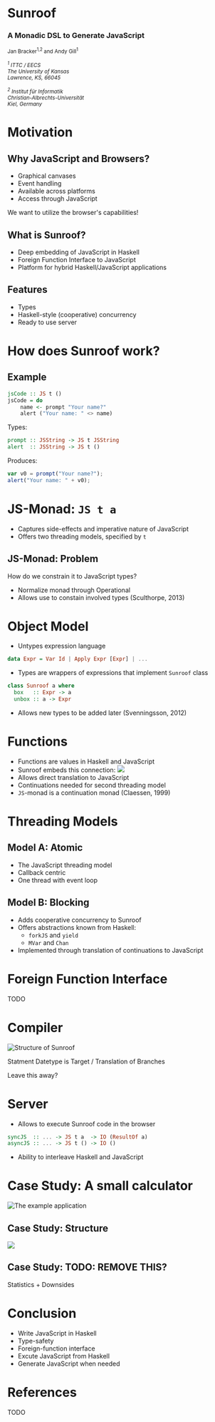 # Sunroof 
<h3>A Monadic DSL to Generate JavaScript</h3>
<p>
  <small>Jan Bracker<sup>1,2</sup> and Andy Gill<sup>1</sup></small>
</p>
<p><small>
  <address>
    <sup>1</sup>
    ITTC / EECS<br />
    The University of Kansas<br />
    Lawrence, KS, 66045
  </address>
</small></p>
<p><small>
  <address>
    <sup>2</sup>
    Institut für Informatik<br />
    Christian-Albrechts-Universität<br />
    Kiel, Germany
  </address>
</small></p>

# Motivation

## Why JavaScript and Browsers?

<ul>
 <li class="fragment">Graphical canvases</li>
 <li class="fragment">Event handling</li>
 <li class="fragment">Available across platforms</li>
 <li class="fragment">Access through JavaScript</li>
</ul>

<p class="fragment">
We want to utilize the browser's capabilities!
</p>

## What is Sunroof?

<ul>
<li class="fragment">Deep embedding of JavaScript in Haskell</li>
<li class="fragment">Foreign Function Interface to JavaScript</li>
<li class="fragment">Platform for hybrid Haskell/JavaScript applications</li>
</ul>

## Features

<ul>
<li class="fragment">Types</li>
<li class="fragment">Haskell-style (cooperative) concurrency</li>
<li class="fragment">Ready to use server</li>
</ul>

# How does Sunroof work?

## Example

```haskell
jsCode :: JS t ()
jsCode = do
    name <- prompt "Your name?"
    alert ("Your name: " <> name)
```

<div class="fragment">
Types:

```haskell
prompt :: JSString -> JS t JSString
alert  :: JSString -> JS t ()
```
</div>

<div class="fragment">
Produces:

```javascript
var v0 = prompt("Your name?");
alert("Your name: " + v0);
```
</div>

# JS-Monad: `JS t a`

 * Captures side-effects and imperative nature of JavaScript
 * Offers two threading models, specified by `t`

## JS-Monad: Problem

How do we constrain it to JavaScript types?

 * Normalize monad through Operational
 * Allows use to constain involved types (Sculthorpe, 2013)


# Object Model

 * Untypes expression language
   
```haskell
data Expr = Var Id | Apply Expr [Expr] | ...
```
 
 * Types are wrappers of expressions
   that implement `Sunroof` class
   
```haskell
class Sunroof a where
  box   :: Expr -> a
  unbox :: a -> Expr
```
 
 * Allows new types to be added later (Svenningsson, 2012)

# Functions

 * Functions are values in Haskell and JavaScript
 * Sunroof embeds this connection:
   ![](sunroof-func-cont.png)
 * Allows direct translation to JavaScript
 * Continuations needed for second threading model
 * `JS`-monad is a continuation monad (Claessen, 1999)

# Threading Models

## Model A: Atomic
 * The JavaScript threading model
 * Callback centric
 * One thread with event loop

## Model B: Blocking
 * Adds cooperative concurrency to Sunroof
 * Offers abstractions known from Haskell: 
    * `forkJS` and `yield`
    * `MVar` and `Chan`
 * Implemented through translation of continuations to JavaScript

# Foreign Function Interface

TODO

# Compiler

![Structure of Sunroof](sunroof-structure.png)

Statment Datetype is Target / Translation of Branches

Leave this away?


# Server

 * Allows to execute Sunroof code in the browser

```haskell
syncJS  :: ... -> JS t a  -> IO (ResultOf a)
asyncJS :: ... -> JS t () -> IO ()
```
 
 * Ability to interleave Haskell and JavaScript


# Case Study: A small calculator

![The example application](example-application.png)

## Case Study: Structure

![](example-structure.png)

## Case Study: TODO: REMOVE THIS?

Statistics + Downsides

# Conclusion

 * Write JavaScript in Haskell
 * Type-safety
 * Foreign-function interface
 * Excute JavaScript from Haskell
 * Generate JavaScript when needed

# References

TODO







